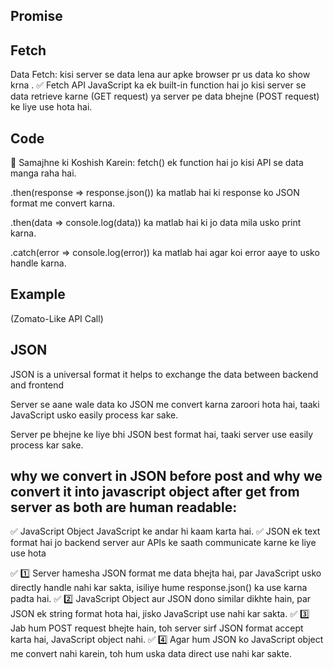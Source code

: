 ## Promise




## Fetch

Data Fetch: kisi server se data lena aur apke browser pr us data ko show krna . 
✅ Fetch API JavaScript ka ek built-in function hai jo kisi server se data retrieve karne (GET request) ya server pe data bhejne (POST request) ke liye use hota hai.
  

  ## Code
🧐 Samajhne ki Koshish Karein:
fetch() ek function hai jo kisi API se data manga raha hai.

.then(response => response.json()) ka matlab hai ki response ko JSON format me convert karna.

.then(data => console.log(data)) ka matlab hai ki jo data mila usko print karna.

.catch(error => console.log(error)) ka matlab hai agar koi error aaye to usko handle karna.

## Example
(Zomato-Like API Call)


 ## JSON 

JSON is a universal format 
it helps to exchange the data between backend and frontend

Server se aane wale data ko JSON me convert karna zaroori hota hai, taaki JavaScript usko easily process kar sake.

Server pe bhejne ke liye bhi JSON best format hai, taaki server use easily process kar sake.


## why we convert in JSON before post and why we convert it into javascript object after get from server as both are human readable: 
✅ JavaScript Object JavaScript ke andar hi kaam karta hai.
✅ JSON ek text format hai jo backend server aur APIs ke saath communicate karne ke liye use hota



✅ 1️⃣ Server hamesha JSON format me data bhejta hai, par JavaScript usko directly handle nahi kar sakta, isiliye hume response.json() ka use karna padta hai.
✅ 2️⃣ JavaScript Object aur JSON dono similar dikhte hain, par JSON ek string format hota hai, jisko JavaScript use nahi kar sakta.
✅ 3️⃣ Jab hum POST request bhejte hain, toh server sirf JSON format accept karta hai, JavaScript object nahi.
✅ 4️⃣ Agar hum JSON ko JavaScript object me convert nahi karein, toh hum uska data direct use nahi kar sakte.